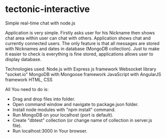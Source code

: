 # tectonic-interactive
Simple real-time chat with node.js

Application is very simple. Firstly asks user for his Nickname then shows chat area within user can chat with others. Application shows chat and currently connected users. The only feature is that all messages are stored with Nicknames and dates in database (MongoDB collection). Just to make it easier to check is everything is fine stored, applications allows user to display database.

Technologies used:
Node.js with Express js framework
Websocket library "socket.io"
MongoDB with Mongoose framework
JavaScript with AngularJS framework
HTML, CSS

All You need to do is:
- Drag and drop files into folder. 
- Open command window and navigate to package.json folder.
- Install node modules with "npm install" command.
- Run MongoDB on your localhost (port is default).
- Create "dbtest" collection (or change name of collection in server.js file).
- Run localhost:3000 in Your browser.
